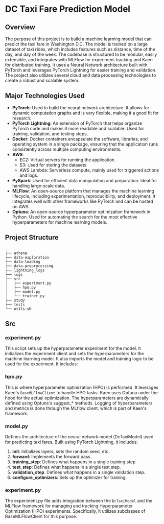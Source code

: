 # DC Taxi Fare Prediction Model

## Overview

The purpose of this project is to build a machine learning model that can predict the taxi fare in Washington D.C. The model is trained on a large dataset of taxi rides, which includes features such as distance, time of the day, and day of the week. The codebase is structured to be modular, easily extensible, and integrates with MLFlow for experiment tracking and Kaen for distributed training. It uses a Neural Network architecture built with PyTorch and leverages PyTorch Lightning for easier training and validation. The project also utilizes several cloud and data processing technologies to create a robust and scalable system.

## Major Technologies Used

* **PyTorch**: Used to build the neural network architecture. It allows for dynamic computation graphs and is very flexible, making it a good fit for research.
* **PyTorch Lightning**: An extension of PyTorch that helps organize PyTorch code and makes it more readable and scalable. Used for training, validation, and testing steps.
* **Docker**: Docker containers encapsulate the software, libraries, and operating system in a single package, ensuring that the application runs consistently across multiple computing environments.
* **AWS**:
    *  EC2: Virtual servers for running the application.
    * S3: Used for storing the datasets.
    * AWS Lambda: Serverless compute, mainly used for triggered actions and logs.
* **PySpark**: Used for efficient data manipulation and preparation. Ideal for handling large-scale data.
* **MLFlow**: An open-source platform that manages the machine learning lifecycle, including experimentation, reproducibility, and deployment. It integrates well with other frameworks like PyTorch and can be hosted on AWS. 
* **Optuna**: An open-source hyperparameter optimization framework in Python. Used for automating the search for the most effective hyperparameters for machine learning models.

## Project Structure 

```plaintext
.
├── athena
├── data-exploration
├── data-loading
├── data-preprocessing
├── lightning_logs
├── logs
├── src
│   ├── experiment.py
│   ├── hpo.py
│   ├── model.py
│   └── trainer.py
├── study
├── tests
└── utils.sh
```

## Src
### experiment.py
This script sets up the hyperparameter experiment for the model. It initializes the experiment client and sets the hyperparameters for the machine learning model. It also imports the model and training logic to be used for the experiment. It includes:


### hpo.py
This is where hyperparameter optimization (HPO) is performed. It leverages Kaen's `BaseMLFlowClient` to handle HPO tasks. Kaen uses Optuna under the hood for the actual optimization. The hyperparameters are dynamically defined using Optuna's suggest_* methods. Logging of hyperparameters and metrics is done through the MLflow client, which is part of Kaen's framework.

### model.py
Defines the architecture of the neural network model (DcTaxiModel) used for predicting taxi fares. Built using PyTorch Lightning, it includes:

1. **__init__**: Initializes layers, sets the random seed, etc.
2. **forward**: Implements the forward pass.
3. **training_step**: Defines what happens in a single training step.
4. **test_step**: Defines what happens in a single test step.
5. **validation_step**: Defines what happens in a single validation step.
6. **configure_optimizers**: Sets up the optimizer for training.

### experiment.py
The experiment.py file adds integration between the `DcTaxiModel` and the MLFlow framework for managing and tracking Hyperparameter Optimization (HPO) experiments. Specifically, it utilizes subclasses of BaseMLFlowClient for this purpose.


